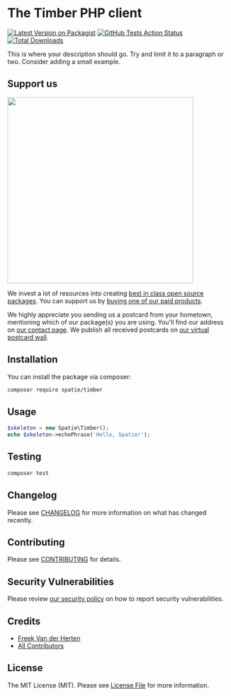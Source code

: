 # The Timber PHP client

[![Latest Version on Packagist](https://img.shields.io/packagist/v/spatie/timber.svg?style=flat-square)](https://packagist.org/packages/spatie/timber)
[![GitHub Tests Action Status](https://img.shields.io/github/workflow/status/spatie/timber/run-tests?label=tests)](https://github.com/spatie/timber/actions?query=workflow%3Arun-tests+branch%3Amaster)
[![Total Downloads](https://img.shields.io/packagist/dt/spatie/timber.svg?style=flat-square)](https://packagist.org/packages/spatie/timber)


This is where your description should go. Try and limit it to a paragraph or two. Consider adding a small example.

## Support us

[<img src="https://github-ads.s3.eu-central-1.amazonaws.com/package-skeleton-php.jpg?t=1" width="419px" />](https://spatie.be/github-ad-click/package-skeleton-php)

We invest a lot of resources into creating [best in class open source packages](https://spatie.be/open-source). You can support us by [buying one of our paid products](https://spatie.be/open-source/support-us).

We highly appreciate you sending us a postcard from your hometown, mentioning which of our package(s) you are using. You'll find our address on [our contact page](https://spatie.be/about-us). We publish all received postcards on [our virtual postcard wall](https://spatie.be/open-source/postcards).

## Installation

You can install the package via composer:

```bash
composer require spatie/timber
```

## Usage

``` php
$skeleton = new Spatie\Timber();
echo $skeleton->echoPhrase('Hello, Spatie!');
```

## Testing

``` bash
composer test
```

## Changelog

Please see [CHANGELOG](CHANGELOG.md) for more information on what has changed recently.

## Contributing

Please see [CONTRIBUTING](.github/CONTRIBUTING.md) for details.

## Security Vulnerabilities

Please review [our security policy](../../security/policy) on how to report security vulnerabilities.

## Credits

- [Freek Van der Herten](https://github.com/freekmurze)
- [All Contributors](../../contributors)

## License

The MIT License (MIT). Please see [License File](LICENSE.md) for more information.
